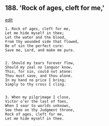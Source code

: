 
## 188.  'Rock of ages, cleft for me,'
[edit](https://docs.google.com/document/d/1PpIXfcSl5W4j42VO9tSHLIM2P9z49HGN/edit?mode=html)



    1. Rock of ages, cleft for me,
    Let me hide myself in thee;
    Let the water and the blood,
    From thy wounded side that flowed,
    Be of sin the perfect cure:
    Save me, Lord, and make me pure.


    2. Should my tears forever flow,
    Should my zeal no languor know,
    This, for sin, could not atone:
    Thou must save, and thou alone.
    In my hand no price I bring;
    Simply to thy cross I cling.


    3. When my pilgrimage I close,
    Victor o’er the last of foes,
    When I soar to worlds unknown,
    See thee on thy Judgment throne,
    Rock of ages, cleft for me,
    Let me hide myself in thee.
